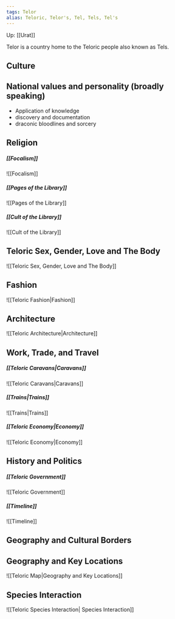 ```yaml
---
tags: Telor
alias: Teloric, Telor's, Tel, Tels, Tel's
---
```

 Up: [[Urat]]

Telor is a country home to the Teloric people also known as Tels. 

## Culture 
## National values and personality (broadly speaking)
-   Application of knowledge
-   discovery and documentation
-   draconic bloodlines and sorcery
## Religion
##### [[Focalism]]
![[Focalism]]
##### [[Pages of the Library]]
![[Pages of the Library]]
##### [[Cult of the Library]]
![[Cult of the Library]]

## Teloric Sex, Gender, Love and The Body
![[Teloric Sex, Gender, Love and The Body]]
## Fashion
![[Teloric Fashion|Fashion]]
##  Architecture
![[Teloric Architecture|Architecture]]
## Work, Trade, and Travel
##### [[Teloric Caravans|Caravans]]
![[Teloric Caravans|Caravans]]
##### [[Trains|Trains]]
![[Trains|Trains]]
##### [[Teloric Economy|Economy]]
![[Teloric Economy|Economy]]
## History and Politics
##### [[Teloric Government]]
![[Teloric Government]]
##### [[Timeline]]
![[Timeline]]
## Geography and Cultural Borders
## Geography and Key Locations

![[Teloric Map|Geography and Key Locations]]
## Species Interaction
![[Teloric Species Interaction| Species Interaction]]



